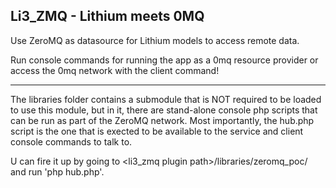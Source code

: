 Li3_ZMQ - Lithium meets 0MQ
---------------------------

Use ZeroMQ as datasource for Lithium models to access remote data.

Run console commands for running the app as a 0mq resource provider or
access the 0mq network with the client command!

---

The libraries folder contains a submodule that is NOT required to be loaded
to use this module, but in it, there are stand-alone console php scripts
that can be run as part of the ZeroMQ network. Most importantly, the hub.php
script is the one that is exected to be available to the service and client
console commands to talk to.

U can fire it up by going to <li3_zmq plugin path>/libraries/zeromq_poc/ and
run 'php hub.php'.

